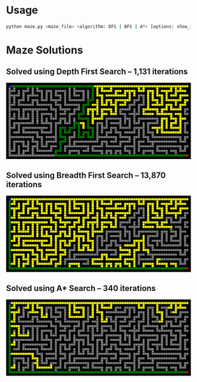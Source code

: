 # Usage
```bash
python maze.py <maze_file> <algorithm: DFS | BFS | A*> [options: show_info | show_frontier | show_image]
```

# Maze Solutions

## Solved using Depth First Search – 1,131 iterations
![DFS Solution](images/dfs.png)

## Solved using Breadth First Search – 13,870 iterations
![BFS Solution](images/bfs.png)

## Solved using A* Search – 340 iterations
![A* Solution](images/astar.png)
